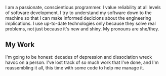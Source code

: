 I am a passionate, conscientious programmer.
I value reliability at all levels of software development.
I try to understand my software down to the machine so that I can make informed decicions about the engineering implications.
I use up-to-date technologies only because they solve real problems, not just because it's new and shiny.
My pronouns are she/they.

## My Work

I'm going to be honest: decades of depression and dissociation wreck havoc on a person.
I've lost track of so much work that I've done, and I'm reassembling it all, this time with some code to help me manage it.
